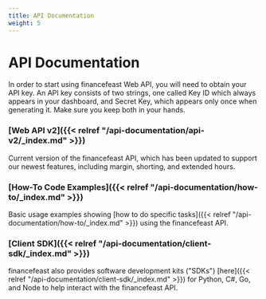 ```yaml
---
title: API Documentation
weight: 5
---
```


# API Documentation

In order to start using financefeast Web API, you will need to obtain your API key. An API key consists of two strings, 
one called Key ID which always appears in your dashboard, and Secret Key, which appears only once when generating 
it. Make sure you keep both in your hands.

### [Web API v2]({{< relref "/api-documentation/api-v2/_index.md" >}})
 
Current version of the financefeast API, which has been updated to support our newest features, including margin, shorting, and extended hours.

### [How-To Code Examples]({{< relref "/api-documentation/how-to/_index.md" >}})

Basic usage examples showing [how to do specific tasks]({{< relref "/api-documentation/how-to/_index.md" >}}) 
using the financefeast API. 

### [Client SDK]({{< relref "/api-documentation/client-sdk/_index.md" >}})

financefeast also provides software development kits ("SDKs") [here]({{< relref "/api-documentation/client-sdk/_index.md" >}}) 
for Python, C#, Go, and Node to help interact with the financefeast API.
